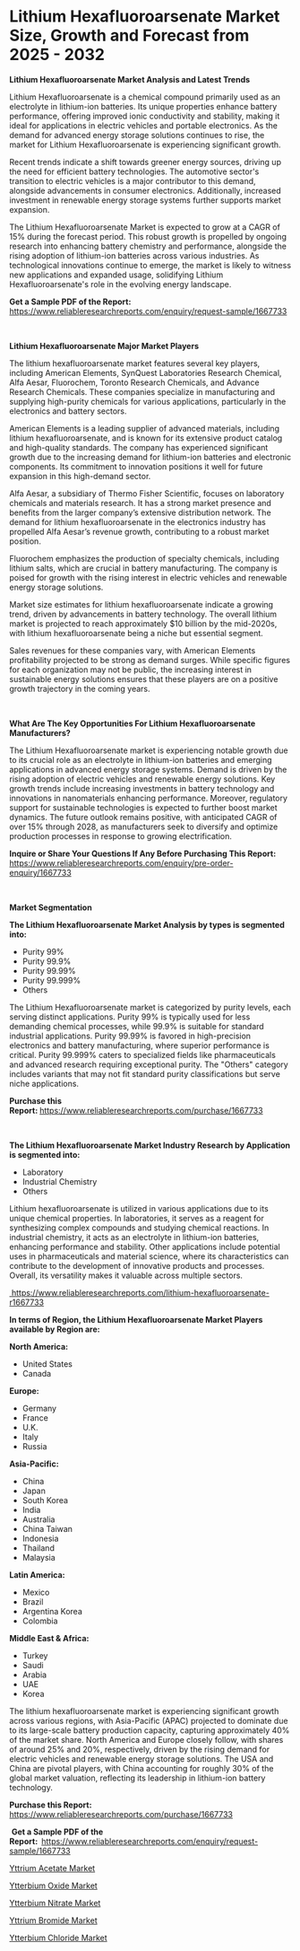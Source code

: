 <p><h1>Lithium Hexafluoroarsenate Market Size, Growth and Forecast from 2025 - 2032</h1></p><p><strong>Lithium Hexafluoroarsenate Market Analysis and Latest Trends</strong></p>
<p><p>Lithium Hexafluoroarsenate is a chemical compound primarily used as an electrolyte in lithium-ion batteries. Its unique properties enhance battery performance, offering improved ionic conductivity and stability, making it ideal for applications in electric vehicles and portable electronics. As the demand for advanced energy storage solutions continues to rise, the market for Lithium Hexafluoroarsenate is experiencing significant growth.</p><p>Recent trends indicate a shift towards greener energy sources, driving up the need for efficient battery technologies. The automotive sector's transition to electric vehicles is a major contributor to this demand, alongside advancements in consumer electronics. Additionally, increased investment in renewable energy storage systems further supports market expansion.</p><p>The Lithium Hexafluoroarsenate Market is expected to grow at a CAGR of 15% during the forecast period. This robust growth is propelled by ongoing research into enhancing battery chemistry and performance, alongside the rising adoption of lithium-ion batteries across various industries. As technological innovations continue to emerge, the market is likely to witness new applications and expanded usage, solidifying Lithium Hexafluoroarsenate's role in the evolving energy landscape.</p></p>
<p><strong>Get a Sample PDF of the Report:&nbsp;</strong> <a href="https://www.reliableresearchreports.com/enquiry/request-sample/1667733?utm_campaign=41&utm_medium=2&utm_source=Github&utm_content=ia&utm_term=07032025&utm_id=lithium-hexafluoroarsenate">https://www.reliableresearchreports.com/enquiry/request-sample/1667733</a></p>
<p>&nbsp;</p>
<p><strong>Lithium Hexafluoroarsenate Major Market Players</strong></p>
<p><p>The lithium hexafluoroarsenate market features several key players, including American Elements, SynQuest Laboratories Research Chemical, Alfa Aesar, Fluorochem, Toronto Research Chemicals, and Advance Research Chemicals. These companies specialize in manufacturing and supplying high-purity chemicals for various applications, particularly in the electronics and battery sectors.</p><p>American Elements is a leading supplier of advanced materials, including lithium hexafluoroarsenate, and is known for its extensive product catalog and high-quality standards. The company has experienced significant growth due to the increasing demand for lithium-ion batteries and electronic components. Its commitment to innovation positions it well for future expansion in this high-demand sector.</p><p>Alfa Aesar, a subsidiary of Thermo Fisher Scientific, focuses on laboratory chemicals and materials research. It has a strong market presence and benefits from the larger company’s extensive distribution network. The demand for lithium hexafluoroarsenate in the electronics industry has propelled Alfa Aesar’s revenue growth, contributing to a robust market position.</p><p>Fluorochem emphasizes the production of specialty chemicals, including lithium salts, which are crucial in battery manufacturing. The company is poised for growth with the rising interest in electric vehicles and renewable energy storage solutions.</p><p>Market size estimates for lithium hexafluoroarsenate indicate a growing trend, driven by advancements in battery technology. The overall lithium market is projected to reach approximately $10 billion by the mid-2020s, with lithium hexafluoroarsenate being a niche but essential segment.</p><p>Sales revenues for these companies vary, with American Elements profitability projected to be strong as demand surges. While specific figures for each organization may not be public, the increasing interest in sustainable energy solutions ensures that these players are on a positive growth trajectory in the coming years.</p></p>
<p>&nbsp;</p>
<p><strong>What Are The Key Opportunities For Lithium Hexafluoroarsenate Manufacturers?</strong></p>
<p><p>The Lithium Hexafluoroarsenate market is experiencing notable growth due to its crucial role as an electrolyte in lithium-ion batteries and emerging applications in advanced energy storage systems. Demand is driven by the rising adoption of electric vehicles and renewable energy solutions. Key growth trends include increasing investments in battery technology and innovations in nanomaterials enhancing performance. Moreover, regulatory support for sustainable technologies is expected to further boost market dynamics. The future outlook remains positive, with anticipated CAGR of over 15% through 2028, as manufacturers seek to diversify and optimize production processes in response to growing electrification.</p></p>
<p><strong>Inquire or Share Your Questions If Any Before Purchasing This Report:</strong> <a href="https://www.reliableresearchreports.com/enquiry/pre-order-enquiry/1667733?utm_campaign=41&utm_medium=2&utm_source=Github&utm_content=ia&utm_term=07032025&utm_id=lithium-hexafluoroarsenate">https://www.reliableresearchreports.com/enquiry/pre-order-enquiry/1667733</a></p>
<p>&nbsp;</p>
<p><strong>Market Segmentation</strong></p>
<p><strong>The Lithium Hexafluoroarsenate Market Analysis by types is segmented into:</strong></p>
<p><ul><li>Purity 99%</li><li>Purity 99.9%</li><li>Purity 99.99%</li><li>Purity 99.999%</li><li>Others</li></ul></p>
<p><p>The Lithium Hexafluoroarsenate market is categorized by purity levels, each serving distinct applications. Purity 99% is typically used for less demanding chemical processes, while 99.9% is suitable for standard industrial applications. Purity 99.99% is favored in high-precision electronics and battery manufacturing, where superior performance is critical. Purity 99.999% caters to specialized fields like pharmaceuticals and advanced research requiring exceptional purity. The "Others" category includes variants that may not fit standard purity classifications but serve niche applications.</p></p>
<p><strong>Purchase this Report:&nbsp;</strong><a href="https://www.reliableresearchreports.com/purchase/1667733?utm_campaign=41&utm_medium=2&utm_source=Github&utm_content=ia&utm_term=07032025&utm_id=lithium-hexafluoroarsenate">https://www.reliableresearchreports.com/purchase/1667733</a></p>
<p>&nbsp;</p>
<p><strong>The Lithium Hexafluoroarsenate Market Industry Research by Application is segmented into:</strong></p>
<p><ul><li>Laboratory</li><li>Industrial Chemistry</li><li>Others</li></ul></p>
<p><p>Lithium hexafluoroarsenate is utilized in various applications due to its unique chemical properties. In laboratories, it serves as a reagent for synthesizing complex compounds and studying chemical reactions. In industrial chemistry, it acts as an electrolyte in lithium-ion batteries, enhancing performance and stability. Other applications include potential uses in pharmaceuticals and material science, where its characteristics can contribute to the development of innovative products and processes. Overall, its versatility makes it valuable across multiple sectors.</p></p>
<p><a href="https://www.reliableresearchreports.com/lithium-hexafluoroarsenate-r1667733?utm_campaign=41&utm_medium=2&utm_source=Github&utm_content=ia&utm_term=07032025&utm_id=lithium-hexafluoroarsenate">&nbsp;https://www.reliableresearchreports.com/lithium-hexafluoroarsenate-r1667733</a></p>
<p><strong>In terms of Region, the Lithium Hexafluoroarsenate Market Players available by Region are:</strong></p>
<p>
    <p> <strong> North America: </strong>
        <ul>
            <li>United States</li>
            <li>Canada</li>
        </ul>
        </p> 
    <p> <strong> Europe: </strong>
        <ul>
            <li>Germany</li>
            <li>France</li>
            <li>U.K.</li>
            <li>Italy</li>
            <li>Russia</li>
        </ul>
        </p> 
    <p> <strong> Asia-Pacific: </strong>
        <ul>
            <li>China</li>
            <li>Japan</li>
            <li>South Korea</li>
            <li>India</li>
            <li>Australia</li>
            <li>China Taiwan</li>
            <li>Indonesia</li>
            <li>Thailand</li>
            <li>Malaysia</li>
        </ul>
        </p> 
    <p> <strong> Latin America: </strong>
        <ul>
            <li>Mexico</li>
            <li>Brazil</li>
            <li>Argentina Korea</li>
            <li>Colombia</li>
        </ul>
        </p> 
    <p> <strong> Middle East & Africa: </strong>
        <ul>
            <li>Turkey</li>
            <li>Saudi</li>
            <li>Arabia</li>
            <li>UAE</li>
            <li>Korea</li>
        </ul>
    </p>
    </p>
<p><p>The lithium hexafluoroarsenate market is experiencing significant growth across various regions, with Asia-Pacific (APAC) projected to dominate due to its large-scale battery production capacity, capturing approximately 40% of the market share. North America and Europe closely follow, with shares of around 25% and 20%, respectively, driven by the rising demand for electric vehicles and renewable energy storage solutions. The USA and China are pivotal players, with China accounting for roughly 30% of the global market valuation, reflecting its leadership in lithium-ion battery technology.</p></p>
<p><strong>Purchase this Report: </strong><a href="https://www.reliableresearchreports.com/purchase/1667733?utm_campaign=41&utm_medium=2&utm_source=Github&utm_content=ia&utm_term=07032025&utm_id=lithium-hexafluoroarsenate">https://www.reliableresearchreports.com/purchase/1667733</a></p>
<p>&nbsp;<strong>Get a Sample PDF of the Report:&nbsp;&nbsp;</strong><a href="https://www.reliableresearchreports.com/enquiry/request-sample/1667733?utm_campaign=41&utm_medium=2&utm_source=Github&utm_content=ia&utm_term=07032025&utm_id=lithium-hexafluoroarsenate">https://www.reliableresearchreports.com/enquiry/request-sample/1667733</a></p>
<p><strong></strong></p>
<p><p><a href="https://github.com/tabormahay2f/Market-Research-Report-List-1/blob/main/yttrium-acetate-market.md?utm_campaign=41&utm_medium=2&utm_source=Github&utm_content=ia&utm_term=07032025&utm_id=lithium-hexafluoroarsenate">Yttrium Acetate Market</a></p><p><a href="https://github.com/naingbiner7i/Market-Research-Report-List-1/blob/main/ytterbium-oxide-market.md?utm_campaign=41&utm_medium=2&utm_source=Github&utm_content=ia&utm_term=07032025&utm_id=lithium-hexafluoroarsenate">Ytterbium Oxide Market</a></p><p><a href="https://github.com/siwerhommer97/Market-Research-Report-List-1/blob/main/ytterbium-nitrate-market.md?utm_campaign=41&utm_medium=2&utm_source=Github&utm_content=ia&utm_term=07032025&utm_id=lithium-hexafluoroarsenate">Ytterbium Nitrate Market</a></p><p><a href="https://github.com/zdybelzinn/Market-Research-Report-List-1/blob/main/yttrium-bromide-market.md?utm_campaign=41&utm_medium=2&utm_source=Github&utm_content=ia&utm_term=07032025&utm_id=lithium-hexafluoroarsenate">Yttrium Bromide Market</a></p><p><a href="https://github.com/baatetoshda/Market-Research-Report-List-1/blob/main/ytterbium-chloride-market.md?utm_campaign=41&utm_medium=2&utm_source=Github&utm_content=ia&utm_term=07032025&utm_id=lithium-hexafluoroarsenate">Ytterbium Chloride Market</a></p></p>